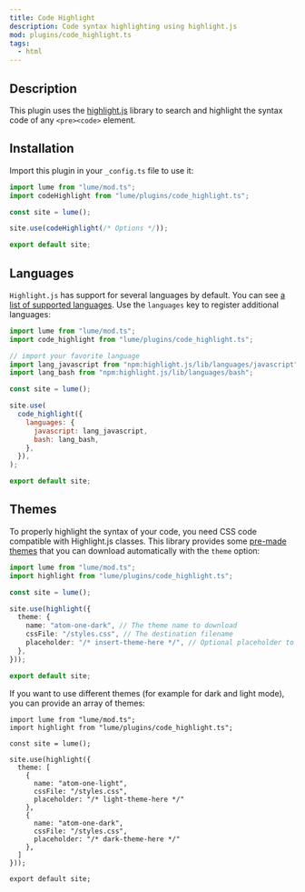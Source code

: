 ```yaml
---
title: Code Highlight
description: Code syntax highlighting using highlight.js
mod: plugins/code_highlight.ts
tags:
  - html
---
```


## Description

This plugin uses the [highlight.js](https://highlightjs.org/) library to search
and highlight the syntax code of any `<pre><code>` element.

## Installation

Import this plugin in your `_config.ts` file to use it:

```js
import lume from "lume/mod.ts";
import codeHighlight from "lume/plugins/code_highlight.ts";

const site = lume();

site.use(codeHighlight(/* Options */));

export default site;
```

## Languages

`Highlight.js` has support for several languages by default. You can see
[a list of supported languages](https://github.com/highlightjs/highlight.js/blob/main/SUPPORTED_LANGUAGES.md).
Use the `languages` key to register additional languages:

```js
import lume from "lume/mod.ts";
import code_highlight from "lume/plugins/code_highlight.ts";

// import your favorite language
import lang_javascript from "npm:highlight.js/lib/languages/javascript";
import lang_bash from "npm:highlight.js/lib/languages/bash";

const site = lume();

site.use(
  code_highlight({
    languages: {
      javascript: lang_javascript,
      bash: lang_bash,
    },
  }),
);

export default site;
```

## Themes

To properly highlight the syntax of your code, you need CSS code compatible with
Highlight.js classes. This library provides some
[pre-made themes](https://highlightjs.org/examples) that you can download
automatically with the `theme` option:

```ts
import lume from "lume/mod.ts";
import highlight from "lume/plugins/code_highlight.ts";

const site = lume();

site.use(highlight({
  theme: {
    name: "atom-one-dark", // The theme name to download
    cssFile: "/styles.css", // The destination filename
    placeholder: "/* insert-theme-here */", // Optional placeholder to replace with the final code
  },
}));

export default site;
```

If you want to use different themes (for example for dark and light mode), you
can provide an array of themes:

```ts{title="_config.ts"}
import lume from "lume/mod.ts";
import highlight from "lume/plugins/code_highlight.ts";

const site = lume();

site.use(highlight({
  theme: [
    {
      name: "atom-one-light",
      cssFile: "/styles.css",
      placeholder: "/* light-theme-here */"
    },
    {
      name: "atom-one-dark",
      cssFile: "/styles.css",
      placeholder: "/* dark-theme-here */"
    },
  ]
}));

export default site;
```
